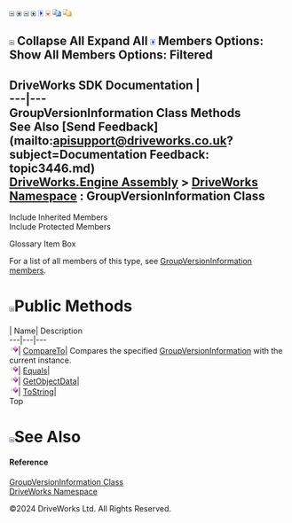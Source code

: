 ![](dotnetimages/collapse.gif) ![](dotnetimages/expand.gif) ![](dotnetimages/collapse.gif) ![](dotnetimages/expand.gif) ![](dotnetimages/drpdown.gif) ![](dotnetimages/drpdown_orange.gif) ![](dotnetimages/copycode.gif) ![](dotnetimages/copycodeHighlight.gif)

![](dotnetimages/collapse.gif) Collapse All Expand All ![](dotnetimages/drpdown.gif) Members Options: Show All  Members Options: Filtered   
---  
DriveWorks SDK Documentation  |   
---|---  
GroupVersionInformation Class Methods   
See Also [Send Feedback](mailto:apisupport@driveworks.co.uk?subject=Documentation Feedback: topic3446.md)  
[DriveWorks.Engine Assembly](topic2156.md) > [DriveWorks Namespace](topic2159.md) : GroupVersionInformation Class  
---  
  
Include Inherited Members    
Include Protected Members    


Glossary Item Box

For a list of all members of this type, see [GroupVersionInformation members](topic3447.md).

# ![](dotnetimages/collapse.gif)Public Methods

| Name| Description  
---|---|---  
![Public Method](dotnetimages/publicMethod.gif)| [CompareTo](topic3456.md)| Compares the specified [GroupVersionInformation](topic3446.md) with the current instance.   
![Public Method](dotnetimages/publicMethod.gif)| [Equals](topic3457.md)|   
![Public Method](dotnetimages/publicMethod.gif)| [GetObjectData](topic3458.md)|   
![Public Method](dotnetimages/publicMethod.gif)| [ToString](topic3459.md)|   
Top

# ![](dotnetimages/collapse.gif)See Also

#### Reference

[GroupVersionInformation Class](topic3446.md)   
[DriveWorks Namespace](topic2159.md)

©2024 DriveWorks Ltd. All Rights Reserved.
